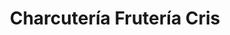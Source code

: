 ---
title: "Charcutería Frutería Cris"
url: /sabinanigo/charcuteria-fruteria-cris/
shop: charcutería
---